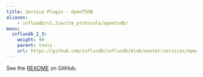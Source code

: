 ```yaml
---
title: Service Plugin - OpenTSDB
aliases:
    - influxdb/v1.3/write_protocols/opentsdb/
menu:
  influxdb_1_3:
    weight: 90
    parent: tools
    url: https://github.com/influxdb/influxdb/blob/master/services/opentsdb/README.md
---
```


See the [README](https://github.com/influxdata/influxdb/blob/master/services/opentsdb/README.md) on GitHub.
